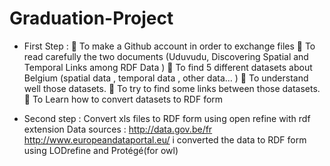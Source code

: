 # Graduation-Project
* First Step :
 To make a Github account in order to exchange files
 To read carefully the two documents (Uduvudu, Discovering Spatial
and Temporal Links among RDF Data )
 To find 5 different datasets about Belgium (spatial data , temporal
data , other data… )
 To understand well those datasets.
 To try to find some links between those datasets.
 To Learn how to convert datasets to RDF form

*  Second step :
 Convert xls files to RDF form using open refine with rdf extension
Data sources :
http://data.gov.be/fr
http://www.europeandataportal.eu/
i converted the data to RDF form using LODrefine and Protégé(for owl)
